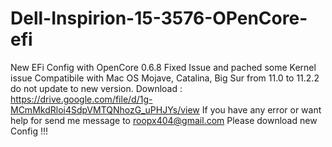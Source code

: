 # Dell-Inspirion-15-3576-OPenCore-efi
New EFi Config with OpenCore 0.6.8 
Fixed Issue and pached some Kernel issue 
Compatibile with Mac OS Mojave, Catalina, Big Sur from 11.0 to 11.2.2 do not update to new version.
Download : https://drive.google.com/file/d/1g-MCmMkdRloi4SdpVMTQNhozG_uPHJYs/view
If you have any error or want help for send me message to roopx404@gmail.com
Please download new Config !!!
